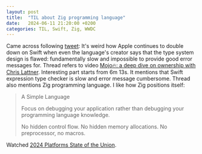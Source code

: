 ```yaml
---
layout: post
title:  "TIL about Zig programming language"
date:   2024-06-11 21:20:00 +0200
categories: TIL, Swift, Zig, WWDC
---
```

Came across following [tweet](https://x.com/DanielcHooper/status/1800267354552582257): It's weird how Apple continues to double down on Swift when even the language's creator says that the type system design is flawed: fundamentally slow and impossible to provide good error messages for. Thread refers to video [Mojo🔥: a deep dive on ownership with Chris Lattner](https://www.youtube.com/watch?v=9ag0fPMmYPQ&t=373s). Interesting part starts from 6m 13s. It mentions that Swift expression type checker is slow and error message cumbersome. Thread also mentions Zig programming language. I like how Zig positions itself: 

> A Simple Language
>
> Focus on debugging your application rather than debugging your programming language knowledge.
>
> No hidden control flow.
> No hidden memory allocations.
> No preprocessor, no macros.

Watched [2024 Platforms State of the Union](https://developer.apple.com/videos/play/wwdc2024/102/).
